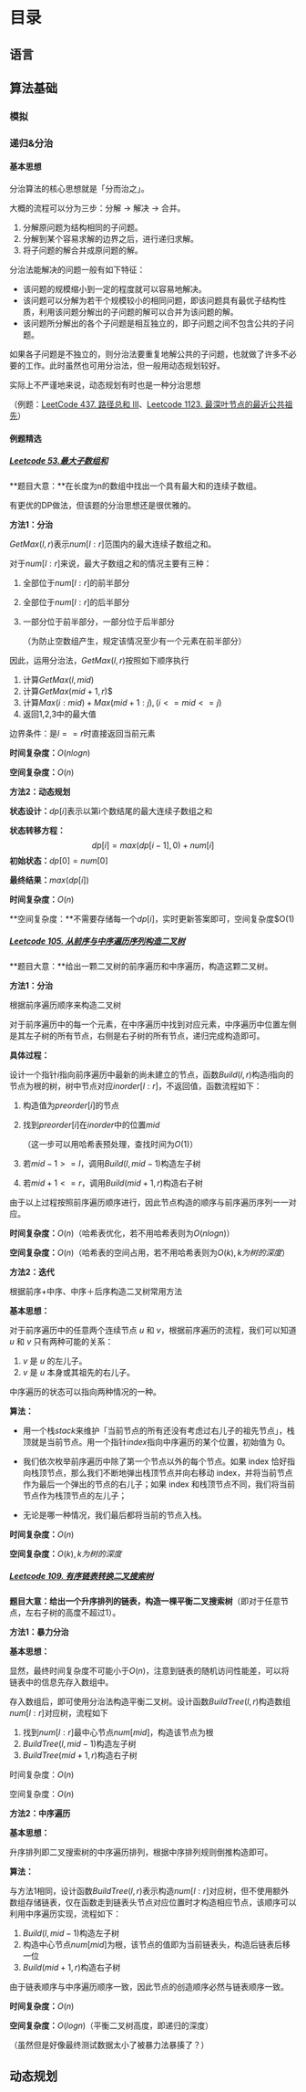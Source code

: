 # 目录

## 语言

## 算法基础

### 模拟

### 递归&分治

#### 基本思想

分治算法的核心思想就是「分而治之」。

大概的流程可以分为三步：分解 -> 解决 -> 合并。

1. 分解原问题为结构相同的子问题。
2. 分解到某个容易求解的边界之后，进行递归求解。
3. 将子问题的解合并成原问题的解。

分治法能解决的问题一般有如下特征：

- 该问题的规模缩小到一定的程度就可以容易地解决。
- 该问题可以分解为若干个规模较小的相同问题，即该问题具有最优子结构性质，利用该问题分解出的子问题的解可以合并为该问题的解。
- 该问题所分解出的各个子问题是相互独立的，即子问题之间不包含公共的子问题。

如果各子问题是不独立的，则分治法要重复地解公共的子问题，也就做了许多不必要的工作。此时虽然也可用分治法，但一般用动态规划较好。

实际上不严谨地来说，动态规划有时也是一种分治思想

（例题：[LeetCode 437. 路径总和 III](https://leetcode.cn/problems/path-sum-iii/)、[Leetcode 1123. 最深叶节点的最近公共祖先](https://leetcode.cn/problems/lowest-common-ancestor-of-deepest-leaves/)）



#### 例题精选

##### [Leetcode 53.最大子数组和 ](https://leetcode.cn/problems/maximum-subarray/)

**题目大意：**在长度为n的数组中找出一个具有最大和的连续子数组。

有更优的DP做法，但该题的分治思想还是很优雅的。

**方法1：分治**

$GetMax(l,r)$表示$num[l:r]$范围内的最大连续子数组之和。

对于$num[l:r]$来说，最大子数组之和的情况主要有三种：

1. 全部位于$num[l:r]$的前半部分

2. 全部位于$num[l:r]$的后半部分

3. 一部分位于前半部分，一部分位于后半部分

   （为防止空数组产生，规定该情况至少有一个元素在前半部分）

因此，运用分治法，$GetMax(l,r)$按照如下顺序执行

1. 计算$GetMax(l,mid)$
2. 计算$GetMax(mid+1,r)$$
3. 计算$Max(i:mid)+Max(mid+1:j),(i<=mid<=j)$
4. 返回1,2,3中的最大值

边界条件：是$l==r$时直接返回当前元素

**时间复杂度：**$O(nlogn)$

**空间复杂度：**$O(n)$



**方法2：动态规划**

**状态设计：**$dp[i]$表示以第i个数结尾的最大连续子数组之和

**状态转移方程：**
$$
dp[i] = max(dp[i-1],0)+num[i]
$$
**初始状态：**$dp[0]=num[0]$

**最终结果：**$max(dp[i])$

**时间复杂度：**$O(n)$

**空间复杂度：**不需要存储每一个$dp[i]$，实时更新答案即可，空间复杂度$O(1)



##### [Leetcode 105. 从前序与中序遍历序列构造二叉树](https://leetcode.cn/problems/construct-binary-tree-from-preorder-and-inorder-traversal/)

**题目大意：**给出一颗二叉树的前序遍历和中序遍历，构造这颗二叉树。

**方法1：分治**

根据前序遍历顺序来构造二叉树

对于前序遍历中的每一个元素，在中序遍历中找到对应元素，中序遍历中位置左侧是其左子树的所有节点，右侧是右子树的所有节点，递归完成构造即可。

**具体过程：**

设计一个指针$i$指向前序遍历中最新的尚未建立的节点，函数$Build(l,r)$构造$i$指向的节点为根的树，树中节点对应$inorder[l:r]$，不返回值，函数流程如下：

1. 构造值为$preorder[i]$的节点

2. 找到$preorder[i]$在$inorder$中的位置$mid$

   （这一步可以用哈希表预处理，查找时间为$O(1)$）

3. 若$mid-1>=l$，调用$Build(l,mid-1)$构造左子树

4. 若$mid+1<=r$，调用$Build(mid+1,r)$构造右子树

由于以上过程按照前序遍历顺序进行，因此节点构造的顺序与前序遍历序列一一对应。

**时间复杂度：**$O(n)$（哈希表优化，若不用哈希表则为$O(nlogn)$）

**空间复杂度：**$O(n)$（哈希表的空间占用，若不用哈希表则为$O(k),k为树的深度$）

**方法2：迭代**

根据前序+中序、中序＋后序构造二叉树常用方法

**基本思想：**

对于前序遍历中的任意两个连续节点 $u$ 和 $v$，根据前序遍历的流程，我们可以知道  $u$ 和 $v$ 只有两种可能的关系：

1. $v$ 是 $u$ 的左儿子。
2. $v$ 是 $u$ 本身或其祖先的右儿子。

中序遍历的状态可以指向两种情况的一种。

**算法：**

+ 用一个栈$stack$来维护「当前节点的所有还没有考虑过右儿子的祖先节点」，栈顶就是当前节点。用一个指针$index$指向中序遍历的某个位置，初始值为 0。

+ 我们依次枚举前序遍历中除了第一个节点以外的每个节点。如果 index 恰好指向栈顶节点，那么我们不断地弹出栈顶节点并向右移动 index，并将当前节点作为最后一个弹出的节点的右儿子；如果 index 和栈顶节点不同，我们将当前节点作为栈顶节点的左儿子；

+ 无论是哪一种情况，我们最后都将当前的节点入栈。

**时间复杂度：**$O(n)$

**空间复杂度：**$O(k),k为树的深度$



##### [Leetcode 109. 有序链表转换二叉搜索树](https://leetcode.cn/problems/convert-sorted-list-to-binary-search-tree/)

**题目大意：**给出一个升序排列的链表，构造一棵**平衡二叉搜索树**（即对于任意节点，左右子树的高度不超过1）。

**方法1：暴力分治**

**基本思想：**

显然，最终时间复杂度不可能小于$O(n)$，注意到链表的随机访问性能差，可以将链表中的信息先存入数组中。

存入数组后，即可使用分治法构造平衡二叉树。设计函数$BuildTree(l,r)$构造数组$num[l:r]$对应树，流程如下

1. 找到$num[l:r]$最中心节点$num[mid]$，构造该节点为根
2. $BuildTree(l,mid-1)$构造左子树
3. $BuildTree(mid+1,r)$构造右子树

时间复杂度：$O(n)$

空间复杂度：$O(n)$

**方法2：中序遍历**

**基本思想：**

升序排列即二叉搜索树的中序遍历排列，根据中序排列规则倒推构造即可。

**算法：**

与方法1相同，设计函数$BuildTree(l,r)$表示构造$num[l:r]$对应树，但不使用额外数组存储链表，仅在函数走到链表头节点对应位置时才构造相应节点，该顺序可以利用中序遍历实现，流程如下：

1. $Build(l,mid-1)$构造左子树
2. 构造中心节点$num[mid]$为根，该节点的值即为当前链表头，构造后链表后移一位
3. $Build(mid+1,r)$构造右子树

由于链表顺序与中序遍历顺序一致，因此节点的创造顺序必然与链表顺序一致。

**时间复杂度：**$O(n)$

**空间复杂度：**$O(logn)$（平衡二叉树高度，即递归的深度）

（虽然但是好像最终测试数据太小了被暴力法暴揍了？）



## 动态规划


